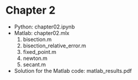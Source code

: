 # Chapter 2

- Python: chapter02.ipynb
- Matlab: chapter02.mlx
   1. bisection.m
   1. bisection_relative_error.m
   1. fixed_point.m
   1. newton.m
   1. secant.m
- Solution for the Matlab code: matlab_results.pdf